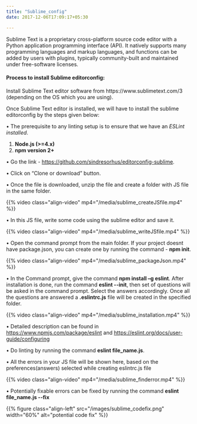 ```yaml
---
title: "Sublime_config"
date: 2017-12-06T17:09:17+05:30

---
```


Sublime Text is a proprietary cross-platform source code editor with a Python application programming interface (API). It natively supports many programming languages and markup languages, and functions can be added by users with plugins, typically community-built and maintained under free-software licenses.


#### __Process to install Sublime editorconfig:__
<p>Install Sublime Text editor software from https://www.sublimetext.com/3 (depending on the OS which you are using).</p>

Once Sublime Text editor is installed, we will have to install the sublime editorconfig by the steps given below:

•	The prerequisite to any linting setup is to ensure that we have an _ESLint installed_.<br/>

  1. __Node.js (>=4.x)__
  2. __npm version 2+__

•	Go the link - https://github.com/sindresorhus/editorconfig-sublime.

•	Click on “Clone or download” button.

•	Once the file is downloaded, unzip the file and create a folder with JS file in the same folder.

{{%
  video class="align-video" mp4="/media/sublime_createJSfile.mp4"
%}}

•	In this JS file, write some code using the sublime editor and save it.

{{%
  video class="align-video" mp4="/media/sublime_writeJSfile.mp4"
%}}

•	Open the command prompt from the main folder. If your project doesnt have package.json, you can create one by running the command - __npm init__.

{{%
  video class="align-video" mp4="/media/sublime_packageJson.mp4"
%}}

•	In the Command prompt, give the command __npm install –g eslint__. After installation is done, run the command __eslint --init__, then set of questions will be asked in the command prompt. Select the answers accordingly. Once all the questions are answered a __.eslintrc.js__ file will be created in the specified folder.

{{%
  video class="align-video" mp4="/media/sublime_installation.mp4"
%}}

•	Detailed description can be found in https://www.npmjs.com/package/eslint and https://eslint.org/docs/user-guide/configuring

•	Do linting by running the command __eslint file_name.js__.

•	All the errors in your JS file will be shown here, based on the preferences(answers) selected while creating eslintrc.js file

{{%
  video class="align-video" mp4="/media/sublime_finderror.mp4"
%}} 

•	Potentially fixable errors can be fixed by running the command __eslint file_name.js --fix__

{{% figure class="align-left" src="/images/sublime_codefix.png" width="60%" alt="potential code fix" %}}
